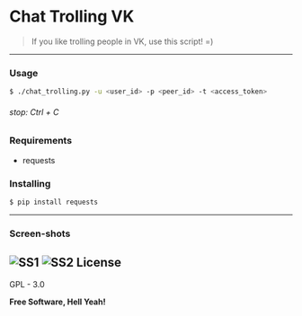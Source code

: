 # Chat Trolling VK
> If you like trolling people in VK, use this script! =)

***

### Usage
```sh
$ ./chat_trolling.py -u <user_id> -p <peer_id> -t <access_token> 
```
###### stop: Ctrl + C

### Requirements

* requests 

### Installing
```sh
$ pip install requests
```
*** 
### Screen-shots
![SS1](https://cloud.githubusercontent.com/assets/12199867/20237791/afb3f6f8-a8e4-11e6-8ed0-5718fcd20bdf.png)
![SS2](https://cloud.githubusercontent.com/assets/12199867/20237792/afd20968-a8e4-11e6-82e9-6b2134baf266.png)
License
----

GPL - 3.0

**Free Software, Hell Yeah!**
